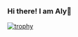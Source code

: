 ### Hi there! I am Aly👋

[![trophy](https://github-profile-trophy.vercel.app/?username=alyilmaz99)](https://github.com/ryo-ma/github-profile-trophy)
